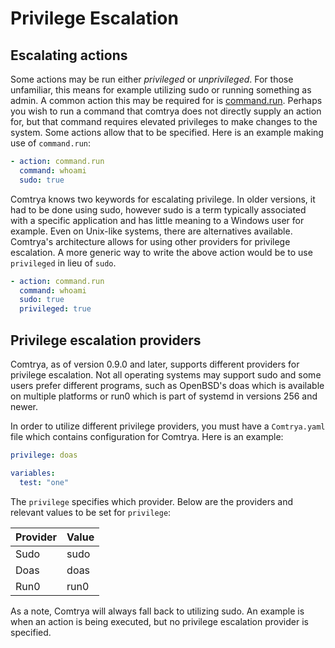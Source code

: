 # Privilege Escalation

## Escalating actions

Some actions may be run either *privileged* or *unprivileged*. For those unfamiliar, this means for example utilizing sudo or running something as admin. A common action this may be required for is [command.run](./command). Perhaps you wish to run a command that comtrya does not directly supply an action for, but that command requires elevated privileges to make changes to the system. Some actions allow that to be specified. Here is an example making use of `command.run`:

```yaml
- action: command.run
  command: whoami
  sudo: true
```

Comtrya knows two keywords for escalating privilege. In older versions, it had to be done using sudo, however sudo is a term typically associated with a specific application and has little meaning to a Windows user for example. Even on Unix-like systems, there are alternatives available. Comtrya's architecture allows for using other providers for privilege escalation. A more generic way to write the above action would be to use `privileged` in lieu of `sudo`.

```yaml
- action: command.run
  command: whoami
  sudo: true
  privileged: true
```

## Privilege escalation providers

Comtrya, as of version 0.9.0 and later, supports different providers for privilege escalation. Not all operating systems may support sudo and some users prefer different programs, such as OpenBSD's doas which is available on multiple platforms or run0 which is part of systemd in versions 256 and newer.

In order to utilize different privilege providers, you must have a `Comtrya.yaml` file which contains configuration for Comtrya. Here is an example:

```yaml
privilege: doas

variables:
  test: "one"
```

The `privilege` specifies which provider. Below are the providers and relevant values to be set for `privilege`:

| Provider | Value |
|----------|-------|
| Sudo     | sudo  |
| Doas     | doas  |
| Run0     | run0  |

As a note, Comtrya will always fall back to utilizing sudo. An example is when an action is being  executed, but no privilege escalation provider is specified.
